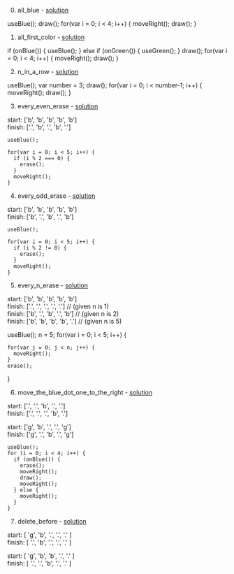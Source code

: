 0. all_blue - [solution](/challenges/solutions/all_blue.js)

useBlue();
draw();
for(var i = 0; i < 4; i++) {
  moveRight();
  draw();
}

1. all_first_color - [solution](/challenges/solutions/all_first_color.js)

if (onBlue()) {
  useBlue();
} else if (onGreen()) {
  useGreen();
}
draw();
for(var i = 0; i < 4; i++) {
  moveRight();
  draw();
}

2. n_in_a_row - [solution](/challenges/solutions/n_in_a_row.js)

useBlue();
var number = 3;
draw();
for(var i = 0; i < number-1; i++) {
  moveRight();
  draw();
}

3. every_even_erase - [solution](/challenges/solutions/every_even_erase.js)

  start:  ['b', 'b', 'b', 'b', 'b']  
    finish: ['.', 'b', '.', 'b', '.']

    useBlue();

    for(var i = 0; i < 5; i++) {
      if (i % 2 === 0) {
        erase();
      }
      moveRight();
    }

4. every_odd_erase - [solution](/challenges/solutions/every_odd_erase.js)

  start:  ['b', 'b', 'b', 'b', 'b']  
    finish: ['b', '.', 'b', '.', 'b']  

    useBlue();

    for(var i = 0; i < 5; i++) {
      if (i % 2 != 0) {
        erase();
      }
      moveRight();
    }


5. every_n_erase - [solution](/challenges/solutions/every_n_erase.js)

  start:  ['b', 'b', 'b', 'b', 'b']  
  finish: ['.', '.', '.', '.', '.'] // (given n is 1)  
  finish: ['b', '.', 'b', '.', 'b'] // (given n is 2)   
  finish: ['b', 'b', 'b', 'b', '.'] // (given n is 5)  

  useBlue();
  n = 5;
  for(var i = 0; i < 5; i++) {

    for(var j = 0; j < n; j++) {
      moveRight();
    }
    erase();
  }

6. move_the_blue_dot_one_to_the_right - [solution](/challenges/solutions/move_the_blue_dot_one_to_the_right.js)

  start:  ['.', '.', 'b', '.', '.']  
    finish: ['.', '.', '.', 'b', '.']  

  start:  ['g', 'b', '.', '.', 'g']  
    finish: ['g', '.', 'b', '.', 'g']  



    useBlue();
    for (i = 0; i < 4; i++) {
      if (onBlue()) {
        erase();
        moveRight();
        draw();
        moveRight();
      } else {
        moveRight();
      }
    }

7. delete_before - [solution](/challenges/solutions/delete_before.js)

  start:  [ 'g', 'b', '.', '.', '.' ]    
  finish: [ '.', 'b', '.', '.', '.' ]    

  start:  [ 'g', 'b', 'b', '.', '.' ]    
  finish: [ '.', '.', 'b', '.', '.' ]
